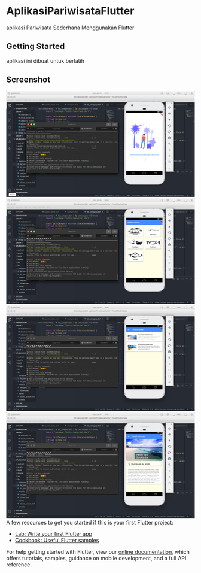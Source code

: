 # AplikasiPariwisataFlutter

aplikasi Pariwisata Sederhana Menggunakan Flutter

## Getting Started

aplikasi ini dibuat untuk berlatih

## Screenshot
![alt text](https://github.com/fahrizdimasqy/SimpleAplikasiPariwisataFlutter/blob/master/images/Screenshot%20from%202020-06-19%2017-14-13.png)
![alt text](https://github.com/fahrizdimasqy/SimpleAplikasiPariwisataFlutter/blob/master/images/Screenshot%20from%202020-06-19%2017-15-05.png)
![alt text](https://github.com/fahrizdimasqy/SimpleAplikasiPariwisataFlutter/blob/master/images/Screenshot%20from%202020-06-19%2017-15-12.png)
![alt text](https://github.com/fahrizdimasqy/SimpleAplikasiPariwisataFlutter/blob/master/images/Screenshot%20from%202020-06-19%2017-15-17.png)
A few resources to get you started if this is your first Flutter project:

- [Lab: Write your first Flutter app](https://flutter.dev/docs/get-started/codelab)
- [Cookbook: Useful Flutter samples](https://flutter.dev/docs/cookbook)

For help getting started with Flutter, view our
[online documentation](https://flutter.dev/docs), which offers tutorials,
samples, guidance on mobile development, and a full API reference.
